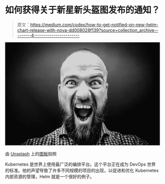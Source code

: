 # 如何获得关于新星新头盔图发布的通知？

> 原文：<https://medium.com/codex/how-to-get-notified-on-new-helm-chart-release-with-nova-dd008028f139?source=collection_archive---------4----------------------->

![](img/c4ea0e19d20f9230ba14066eb4ce9c95.png)

由 [Unsplash](https://unsplash.com/?utm_source=unsplash&utm_medium=referral&utm_content=creditCopyText) 上的[图板](https://unsplash.com/@createandbloom?utm_source=unsplash&utm_medium=referral&utm_content=creditCopyText)拍照

Kubernetes 是世界上使用最广泛的编排平台。这个平台正在成为 DevOps 世界的标准。他的声望导致了许多不同规模的项目的出现，以促进和优化 Kubernetes 内部资源的管理，Helm 就是一个很好的例子。